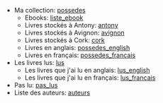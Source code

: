- Ma collection: [possedes](possedes.md)
    - Ebooks: [liste\_ebook](liste_ebook.md)
    - Livres stockés à Antony: [antony](antony.md)
    - Livres stockés à Avignon: [avignon](avignon.md)
    - Livres stockés à Cork: [cork](cork.md)
    - Livres en anglais: [possedes\_english](possedes_english.md)
    - Livres en français: [possedes\_francais](possedes_francais.md)
- Les livres lus: [lus](lus.md)
    - Les livres que j'ai lu en anglais: [lus\_english](lus_english.md)
    - Les livres que j'ai lu en français: [lus\_francais](lus_francais.md)
- Pas lu: [pas\_lus](pas_lus.md)
- Liste des auteurs: [auteurs](auteurs.md)
